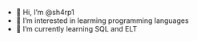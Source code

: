 - 👋 Hi, I’m @sh4rp1
- 👀 I’m interested in learming programming languages
- 🌱 I’m currently learning SQL and ELT 


<!---
sh4rp1/sh4rp1 is a ✨ special ✨ repository because its `README.md` (this file) appears on your GitHub profile.
You can click the Preview link to take a look at your changes.
--->
